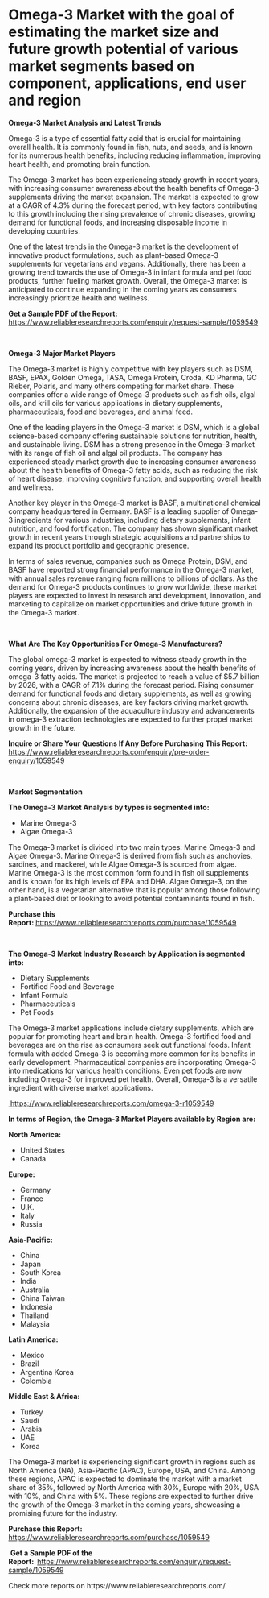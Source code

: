 <p><h1>Omega-3 Market with the goal of estimating the market size and future growth potential of various market segments based on component, applications, end user and region</h1></p><p><strong>Omega-3 Market Analysis and Latest Trends</strong></p>
<p><p>Omega-3 is a type of essential fatty acid that is crucial for maintaining overall health. It is commonly found in fish, nuts, and seeds, and is known for its numerous health benefits, including reducing inflammation, improving heart health, and promoting brain function.</p><p>The Omega-3 market has been experiencing steady growth in recent years, with increasing consumer awareness about the health benefits of Omega-3 supplements driving the market expansion. The market is expected to grow at a CAGR of 4.3% during the forecast period, with key factors contributing to this growth including the rising prevalence of chronic diseases, growing demand for functional foods, and increasing disposable income in developing countries.</p><p>One of the latest trends in the Omega-3 market is the development of innovative product formulations, such as plant-based Omega-3 supplements for vegetarians and vegans. Additionally, there has been a growing trend towards the use of Omega-3 in infant formula and pet food products, further fueling market growth. Overall, the Omega-3 market is anticipated to continue expanding in the coming years as consumers increasingly prioritize health and wellness.</p></p>
<p><strong>Get a Sample PDF of the Report:&nbsp;</strong> <a href="https://www.reliableresearchreports.com/enquiry/request-sample/1059549">https://www.reliableresearchreports.com/enquiry/request-sample/1059549</a></p>
<p>&nbsp;</p>
<p><strong>Omega-3 Major Market Players</strong></p>
<p><p>The Omega-3 market is highly competitive with key players such as DSM, BASF, EPAX, Golden Omega, TASA, Omega Protein, Croda, KD Pharma, GC Rieber, Polaris, and many others competing for market share. These companies offer a wide range of Omega-3 products such as fish oils, algal oils, and krill oils for various applications in dietary supplements, pharmaceuticals, food and beverages, and animal feed.</p><p>One of the leading players in the Omega-3 market is DSM, which is a global science-based company offering sustainable solutions for nutrition, health, and sustainable living. DSM has a strong presence in the Omega-3 market with its range of fish oil and algal oil products. The company has experienced steady market growth due to increasing consumer awareness about the health benefits of Omega-3 fatty acids, such as reducing the risk of heart disease, improving cognitive function, and supporting overall health and wellness.</p><p>Another key player in the Omega-3 market is BASF, a multinational chemical company headquartered in Germany. BASF is a leading supplier of Omega-3 ingredients for various industries, including dietary supplements, infant nutrition, and food fortification. The company has shown significant market growth in recent years through strategic acquisitions and partnerships to expand its product portfolio and geographic presence.</p><p>In terms of sales revenue, companies such as Omega Protein, DSM, and BASF have reported strong financial performance in the Omega-3 market, with annual sales revenue ranging from millions to billions of dollars. As the demand for Omega-3 products continues to grow worldwide, these market players are expected to invest in research and development, innovation, and marketing to capitalize on market opportunities and drive future growth in the Omega-3 market.</p></p>
<p>&nbsp;</p>
<p><strong>What Are The Key Opportunities For Omega-3 Manufacturers?</strong></p>
<p><p>The global omega-3 market is expected to witness steady growth in the coming years, driven by increasing awareness about the health benefits of omega-3 fatty acids. The market is projected to reach a value of $5.7 billion by 2026, with a CAGR of 7.1% during the forecast period. Rising consumer demand for functional foods and dietary supplements, as well as growing concerns about chronic diseases, are key factors driving market growth. Additionally, the expansion of the aquaculture industry and advancements in omega-3 extraction technologies are expected to further propel market growth in the future.</p></p>
<p><strong>Inquire or Share Your Questions If Any Before Purchasing This Report:</strong> <a href="https://www.reliableresearchreports.com/enquiry/pre-order-enquiry/1059549">https://www.reliableresearchreports.com/enquiry/pre-order-enquiry/1059549</a></p>
<p>&nbsp;</p>
<p><strong>Market Segmentation</strong></p>
<p><strong>The Omega-3 Market Analysis by types is segmented into:</strong></p>
<p><ul><li>Marine Omega-3</li><li>Algae Omega-3</li></ul></p>
<p><p>The Omega-3 market is divided into two main types: Marine Omega-3 and Algae Omega-3. Marine Omega-3 is derived from fish such as anchovies, sardines, and mackerel, while Algae Omega-3 is sourced from algae. Marine Omega-3 is the most common form found in fish oil supplements and is known for its high levels of EPA and DHA. Algae Omega-3, on the other hand, is a vegetarian alternative that is popular among those following a plant-based diet or looking to avoid potential contaminants found in fish.</p></p>
<p><strong>Purchase this Report:&nbsp;</strong><a href="https://www.reliableresearchreports.com/purchase/1059549">https://www.reliableresearchreports.com/purchase/1059549</a></p>
<p>&nbsp;</p>
<p><strong>The Omega-3 Market Industry Research by Application is segmented into:</strong></p>
<p><ul><li>Dietary Supplements</li><li>Fortified Food and Beverage</li><li>Infant Formula</li><li>Pharmaceuticals</li><li>Pet Foods</li></ul></p>
<p><p>The Omega-3 market applications include dietary supplements, which are popular for promoting heart and brain health. Omega-3 fortified food and beverages are on the rise as consumers seek out functional foods. Infant formula with added Omega-3 is becoming more common for its benefits in early development. Pharmaceutical companies are incorporating Omega-3 into medications for various health conditions. Even pet foods are now including Omega-3 for improved pet health. Overall, Omega-3 is a versatile ingredient with diverse market applications.</p></p>
<p><a href="https://www.reliableresearchreports.com/omega-3-r1059549">&nbsp;https://www.reliableresearchreports.com/omega-3-r1059549</a></p>
<p><strong>In terms of Region, the Omega-3 Market Players available by Region are:</strong></p>
<p>
    <p> <strong> North America: </strong>
        <ul>
            <li>United States</li>
            <li>Canada</li>
        </ul>
        </p> 
    <p> <strong> Europe: </strong>
        <ul>
            <li>Germany</li>
            <li>France</li>
            <li>U.K.</li>
            <li>Italy</li>
            <li>Russia</li>
        </ul>
        </p> 
    <p> <strong> Asia-Pacific: </strong>
        <ul>
            <li>China</li>
            <li>Japan</li>
            <li>South Korea</li>
            <li>India</li>
            <li>Australia</li>
            <li>China Taiwan</li>
            <li>Indonesia</li>
            <li>Thailand</li>
            <li>Malaysia</li>
        </ul>
        </p> 
    <p> <strong> Latin America: </strong>
        <ul>
            <li>Mexico</li>
            <li>Brazil</li>
            <li>Argentina Korea</li>
            <li>Colombia</li>
        </ul>
        </p> 
    <p> <strong> Middle East & Africa: </strong>
        <ul>
            <li>Turkey</li>
            <li>Saudi</li>
            <li>Arabia</li>
            <li>UAE</li>
            <li>Korea</li>
        </ul>
    </p>
    </p>
<p><p>The Omega-3 market is experiencing significant growth in regions such as North America (NA), Asia-Pacific (APAC), Europe, USA, and China. Among these regions, APAC is expected to dominate the market with a market share of 35%, followed by North America with 30%, Europe with 20%, USA with 10%, and China with 5%. These regions are expected to further drive the growth of the Omega-3 market in the coming years, showcasing a promising future for the industry.</p></p>
<p><strong>Purchase this Report: </strong><a href="https://www.reliableresearchreports.com/purchase/1059549">https://www.reliableresearchreports.com/purchase/1059549</a></p>
<p>&nbsp;<strong>Get a Sample PDF of the Report:&nbsp;&nbsp;</strong><a href="https://www.reliableresearchreports.com/enquiry/request-sample/1059549">https://www.reliableresearchreports.com/enquiry/request-sample/1059549</a></p>
<p><strong></strong></p>
<p>Check more reports on https://www.reliableresearchreports.com/</p>
